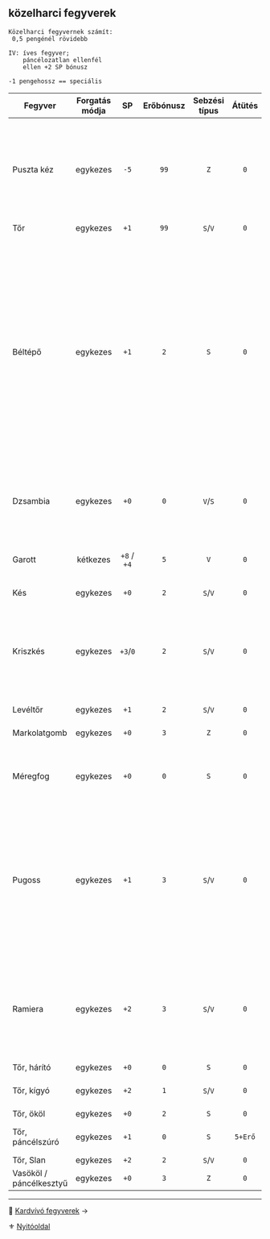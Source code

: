 ## közelharci fegyverek

```
Közelharci fegyvernek számít:
 0,5 pengénél rövidebb
```


```
IV: íves fegyver;
    páncélozatlan ellenfél
    ellen +2 SP bónusz
```

```
-1 pengehossz == speciális
```

<!-- tag: md_table_fegyver_start -->

| Fegyver                 | Forgatás módja |     SP      | Erőbónusz | Sebzési típus | Átütés  | Pengehossz |  KÉ   |  TÉ   |  VÉ   | Sebesség | Kategória  | Speciális                                                                                                                                                                                                                                                                                       |
| ----------------------- | :------------: | :---------: | :-------: | :-----------: | :-----: | :--------: | :---: | :---: | :---: | :------: | :--------: | ----------------------------------------------------------------------------------------------------------------------------------------------------------------------------------------------------------------------------------------------------------------------------------------------- |
| Puszta kéz              |    egykezes    |    `-5`     |   `99`    |      `Z`      |   `0`   |    `0`     | `-10` | `-10` | `-10` |   `6`    | közelharci | FP sebesülést okoz.<br />Minden `5`-ik FP `1` ÉP elvesztését okozza.<br />Kivéve: harcművészek „Sárkány ököl” fortélya.                                                                                                                                                                         |
| Tőr                     |    egykezes    |    `+1`     |   `99`    |    `S`/`V`    |   `0`   |    `0`     |  `2`  |  `4`  |  `4`  |   `6`    | közelharci | -                                                                                                                                                                                                                                                                                               |
| Béltépő                 |    egykezes    |    `+1`     |    `2`    |      `S`      |   `0`   |    `0`     |  `2`  |  `4`  |  `4`  |   `6`    | közelharci | - Ha minimum `11` SP sebzést elérsz, akkor további `+5` SP jár.<br /><br />- Erőbónusz: max `+2`    <br />- Páncélos ellenfélnél minden esetben elakad, ha átment rajta a sebzés.<br />    <br />- Páncéltalan esetén: `K6` dobás:  <br /> `1`-`2`: a fegyver elakad a testben, ha volt sebzés. |
| Dzsambia                |    egykezes    |    `+0`     |    `0`    |    `V`/`S`    |   `0`   |    `0`     |  `2`  |  `4`  |  `4`  |   `6`    | közelharci | Páncélozott ellenfélnél: SP:`+0`<br />Páncél nélküli ellenfélnél: SP:`+2`                                                                                                                                                                                                                       |
| Garott                  |    kétkezes    | `+8` / `+4` |    `5`    |      `V`      |   `0`   |    `-1`    |  `0`  |  `0`  |  `0`  |    -     | közelharci | Csak orvtámadás harci taktikában használható.                                                                                                                                                                                                                                                   |
| Kés                     |    egykezes    |    `+0`     |    `2`    |    `S`/`V`    |   `0`   |    `0`     |  `2`  |  `3`  |  `1`  |   `6`    | közelharci | -                                                                                                                                                                                                                                                                                               |
| Kriszkés                |    egykezes    |  `+3`/`0`   |    `2`    |    `S`/`V`    |   `0`   |    `0`     |  `4`  |  `5`  |  `2`  |   `6`    | közelharci | Páncél nélküli ellenfélnél, szúrás esetén sebzése: `+3` SP<br />Fegyverrántás szituációban `+5` KÉ<br />Páncélszúrásra nem használható.                                                                                                                                                         |
| Levéltőr                |    egykezes    |    `+1`     |    `2`    |    `S`/`V`    |   `0`   |    `0`     |  `2`  |  `4`  |  `5`  |   `6`    | közelharci | -                                                                                                                                                                                                                                                                                               |
| Markolatgomb            |    egykezes    |    `+0`     |    `3`    |      `Z`      |   `0`   |    `0`     | `-7`  | `-7`  | `-7`  |   `6`    | közelharci | Ugyanazok az értékei, mint a Vasökölnek.                                                                                                                                                                                                                                                        |
| Méregfog                |    egykezes    |    `+0`     |    `0`    |      `S`      |   `0`   |    `0`     |  `1`  |  `3`  |  `3`  |   `6`    | közelharci | Ha sebzést okoz, befecskendezi a benne tárolt mérget.                                                                                                                                                                                                                                           |
| Pugoss                  |    egykezes    |    `+1`     |    `3`    |    `S`/`V`    |   `0`   |    `0`     |  `2`  |  `5`  |  `4`  |   `6`    | közelharci | Különleges fegyver használata szabály: gorv1ki klánnal, vagy mesterrel.<br />Ha a karakter nem ismeri a fegyver különleges fogásait akkor harcértékei sima tőré lesznek.                                                                                                                        |
| Ramiera                 |    egykezes    |    `+2`     |    `3`    |    `S`/`V`    |   `0`   |    `0`     |  `3`  |  `5`  |  `5`  |   `6`    | közelharci | KF - Amennyiben ez nincs meg, akkor csak a Rövidkard értékeivel forgatható.<br />Tőrnél nehezebb elrejteni.                                                                                                                                                                                     |
| Tőr, hárító             |    egykezes    |    `+0`     |    `0`    |      `S`      |   `0`   |    `0`     |  `2`  |  `4`  | `10`  |   `6`    | közelharci | Nagyon drága!                                                                                                                                                                                                                                                                                   |
| Tőr, kígyó              |    egykezes    |    `+2`     |    `1`    |    `S`/`V`    |   `0`   |    `0`     |  `2`  |  `4`  |  `4`  |   `6`    | közelharci | Áldozótőr<br />Vágásnál: `+0` SP                                                                                                                                                                                                                                                                |
| Tőr, ököl               |    egykezes    |    `+0`     |    `2`    |      `S`      |   `0`   |    `0`     | `-5`  |  `0`  | `-5`  |   `6`    | közelharci |                                                                                                                                                                                                                                                                                                 |
| Tőr, páncélszúró        |    egykezes    |    `+1`     |    `0`    |      `S`      | `5+Erő` |   `0.5`    |  `4`  |  `8`  |  `2`  |   `7`    | közelharci | \*Erőbónusz hozzáadódik az **Átütéshez**                                                                                                                                                                                                                                                        |
| Tőr, Slan               |    egykezes    |    `+2`     |    `2`    |    `S`/`V`    |   `0`   |    `0`     |  `0`  |  `6`  |  `2`  |   `6`    | közelharci |                                                                                                                                                                                                                                                                                                 |
| Vasököl / páncélkesztyű |    egykezes    |    `+0`     |    `3`    |      `Z`      |   `0`   |    `0`     | `-7`  | `-7`  | `-7`  |   `6`    | közelharci |                                                                                                                                                                                                                                                                                                 |

<!-- tag: md_table_fegyver_end -->

---

🔗 [Kardvívó fegyverek](068_03_kardvivo_fegyverek.md) →

⚜️ [Nyitóoldal](start.md#6-harcrendszer-%EF%B8%8F)
